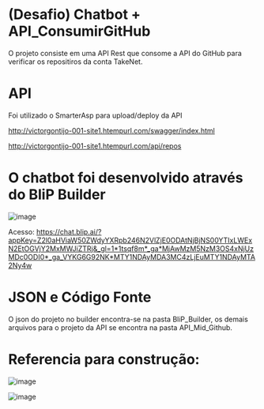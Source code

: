 # (Desafio) Chatbot + API_ConsumirGitHub

O projeto consiste em uma API Rest que consome a API do GitHub para verificar os repositiros da conta TakeNet.

# API

Foi utilizado o SmarterAsp para upload/deploy da API

http://victorgontijo-001-site1.htempurl.com/swagger/index.html

http://victorgontijo-001-site1.htempurl.com/api/repos

# O chatbot foi desenvolvido através do BliP Builder

![image](https://user-images.githubusercontent.com/36079471/171258117-ab6a6fb3-f83b-43c7-a14d-5eabde1dcad1.png)

Acesso: https://chat.blip.ai/?appKey=Z2l0aHViaW50ZWdyYXRpb246N2VlZjE0ODAtNjBjNS00YTIxLWExN2EtOGVjY2MxMWJiZTRj&_gl=1*1tsqf8m*_ga*MjAwMzM5NzM3OS4xNjUzMDc0ODI0*_ga_VYKG6G92NK*MTY1NDAyMDA3MC4zLjEuMTY1NDAyMTA2Ny4w 

# JSON e Código Fonte

O json do projeto no builder encontra-se na pasta BliP_Builder, os demais arquivos para o projeto da API se encontra na pasta API_Mid_Github.

# Referencia para construção:

![image](https://user-images.githubusercontent.com/36079471/171259892-c24fcc49-a6cd-491c-a3b2-466df2c778f5.png)

![image](https://user-images.githubusercontent.com/36079471/171260031-2b08da36-e9cc-42cc-b45b-7df0ac2c44a9.png)



